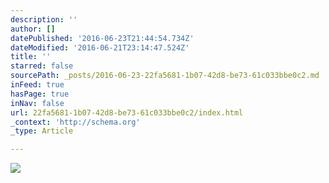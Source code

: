 ```yaml
---
description: ''
author: []
datePublished: '2016-06-23T21:44:54.734Z'
dateModified: '2016-06-21T23:14:47.524Z'
title: ''
starred: false
sourcePath: _posts/2016-06-23-22fa5681-1b07-42d8-be73-61c033bbe0c2.md
inFeed: true
hasPage: true
inNav: false
url: 22fa5681-1b07-42d8-be73-61c033bbe0c2/index.html
_context: 'http://schema.org'
_type: Article

---
```

![](https://the-grid-user-content.s3-us-west-2.amazonaws.com/e766fc34-b70d-436d-b5f9-b3cb60d8e766.jpg)